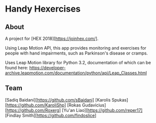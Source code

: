 Handy Hexercises
=======


## About

A project for [HEX 2018][https://joinhex.com/].

Using Leap Motion API, this app provides monitoring and exercises for people with hand impairments, such as Parkinson's disease or cramps.

Uses Leap Motion library for Python 3.2, documentation of which can be found here:
https://developer-archive.leapmotion.com/documentation/python/api/Leap_Classes.html


## Team

[Sadiq Baidani][https://github.com/sBaidani]
[Karolis Spukas][https://github.com/KaroliShp]
[Rokas Gudavicius][https://github.com/Roxerg]
[Yu'an Liao][https://github.com/reper17]
[Findlay Smith][https://github.com/findoslice]
